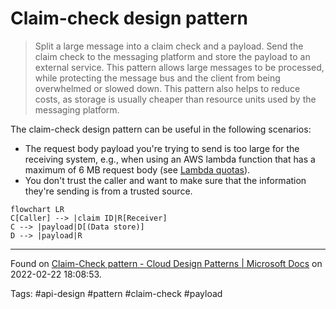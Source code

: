 # Claim-check design pattern

> Split a large message into a claim check and a payload. Send the claim check to the messaging platform and store the payload to an external service. This pattern allows large messages to be processed, while protecting the message bus and the client from being overwhelmed or slowed down. This pattern also helps to reduce costs, as storage is usually cheaper than resource units used by the messaging platform.

The claim-check design pattern can be useful in the following scenarios:
- The request body payload you're trying to send is too large for the receiving system, e.g., when using an AWS lambda function that has a maximum of 6 MB request body (see [Lambda quotas](https://docs.aws.amazon.com/lambda/latest/dg/gettingstarted-limits.html)).
- You don't trust the caller and want to make sure that the information they're sending is from a trusted source.

```mermaid
flowchart LR
C[Caller] --> |claim ID|R[Receiver]
C --> |payload|D[(Data store)]
D --> |payload|R
```

---
Found on [Claim-Check pattern - Cloud Design Patterns | Microsoft Docs](https://docs.microsoft.com/en-us/azure/architecture/patterns/claim-check) on 2022-02-22 18:08:53.

Tags: #api-design #pattern #claim-check #payload